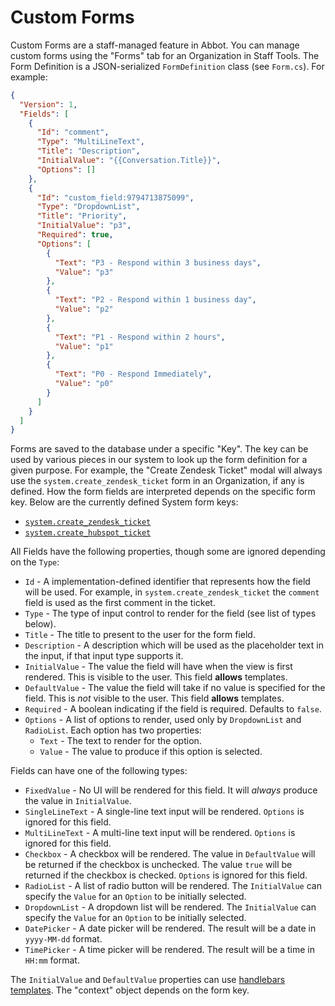 # Custom Forms

Custom Forms are a staff-managed feature in Abbot.
You can manage custom forms using the "Forms" tab for an Organization in Staff Tools.
The Form Definition is a JSON-serialized `FormDefinition` class (see `Form.cs`).
For example:

```json
{
  "Version": 1,
  "Fields": [
    {
      "Id": "comment",
      "Type": "MultiLineText",
      "Title": "Description",
      "InitialValue": "{{Conversation.Title}}",
      "Options": []
    },
    {
      "Id": "custom_field:9794713875099",
      "Type": "DropdownList",
      "Title": "Priority",
      "InitialValue": "p3",
      "Required": true,
      "Options": [
        {
          "Text": "P3 - Respond within 3 business days",
          "Value": "p3"
        },
        {
          "Text": "P2 - Respond within 1 business day",
          "Value": "p2"
        },
        {
          "Text": "P1 - Respond within 2 hours",
          "Value": "p1"
        },
        {
          "Text": "P0 - Respond Immediately",
          "Value": "p0"
        }
      ]
    }
  ]
}
```

Forms are saved to the database under a specific "Key".
The key can be used by various pieces in our system to look up the form definition for a given purpose.
For example, the "Create Zendesk Ticket" modal will always use the `system.create_zendesk_ticket` form in an Organization, if any is defined.
How the form fields are interpreted depends on the specific form key.
Below are the currently defined System form keys:

* [`system.create_zendesk_ticket`](CreateZendeskTicket.md)
* [`system.create_hubspot_ticket`](CreateHubSpotTicket.md)

All Fields have the following properties, though some are ignored depending on the `Type`:

* `Id` - A implementation-defined identifier that represents how the field will be used. For example, in `system.create_zendesk_ticket` the `comment` field is used as the first comment in the ticket.
* `Type` - The type of input control to render for the field (see list of types below).
* `Title` - The title to present to the user for the form field.
* `Description` - A description which will be used as the placeholder text in the input, if that input type supports it.
* `InitialValue` - The value the field will have when the view is first rendered. This is visible to the user. This field **allows** templates.
* `DefaultValue` - The value the field will take if no value is specified for the field. This is _not_ visible to the user. This field **allows** templates.
* `Required` - A boolean indicating if the field is required. Defaults to `false`.
* `Options` - A list of options to render, used only by `DropdownList` and `RadioList`. Each option has two properties:
  * `Text` - The text to render for the option.
  * `Value` - The value to produce if this option is selected.

Fields can have one of the following types:

* `FixedValue` - No UI will be rendered for this field. It will _always_ produce the value in `InitialValue`.
* `SingleLineText` - A single-line text input will be rendered. `Options` is ignored for this field.
* `MultiLineText` - A multi-line text input will be rendered. `Options` is ignored for this field.
* `Checkbox` - A checkbox will be rendered. The value in `DefaultValue` will be returned if the checkbox is unchecked. The value `true` will be returned if the checkbox is checked. `Options` is ignored for this field.
* `RadioList` - A list of radio button will be rendered. The `InitialValue` can specify the `Value` for an `Option` to be initially selected.
* `DropdownList` - A dropdown list will be rendered. The `InitialValue` can specify the `Value` for an `Option` to be initially selected.
* `DatePicker` - A date picker will be rendered. The result will be a date in `yyyy-MM-dd` format.
* `TimePicker` - A time picker will be rendered. The result will be a time in `HH:mm` format.

The `InitialValue` and `DefaultValue` properties can use [handlebars templates](https://handlebarsjs.com). The "context" object depends on the form key.